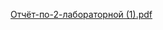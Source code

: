 [Отчёт-по-2-лабораторной (1).pdf](https://github.com/Dimlenn/Cr2_Lb2-Binary-Tree/files/14232033/-.-2-.1.pdf)
